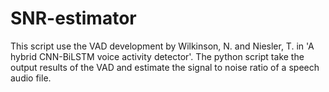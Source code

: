 # SNR-estimator

This script use the VAD development by Wilkinson, N. and Niesler, T. in 'A hybrid CNN-BiLSTM voice activity detector'. The python script take the output results of the VAD and estimate the signal to noise ratio of a speech audio file.
